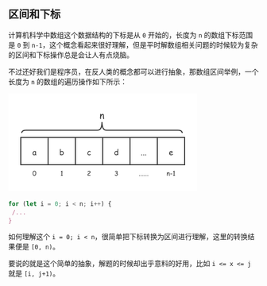 ## 区间和下标

计算机科学中数组这个数据结构的下标是从 `0` 开始的，长度为 `n` 的数组下标范围是 `0` 到 `n-1`，这个概念看起来很好理解，但是平时解数组相关问题的时候较为复杂的区间和下标操作总是会让人有点烧脑。

不过还好我们是程序员，在反人类的概念都可以进行抽象，那数组区间举例，一个长度为 `n` 的数组的遍历操作如下所示：

<img src="assets/未命名文件 (1)-3590944.png" alt="未命名文件 (1)" style="zoom:50%;" />

```ts
for (let i = 0; i < n; i++) {
 /... 
}
```

如何理解这个 `i = 0; i < n`，很简单把下标转换为区间进行理解，这里的转换结果便是 `[0, n)`。

要说的就是这个简单的抽象，解题的时候却出乎意料的好用，比如 `i <= x <= j` 就是 `[i, j+1)`。

